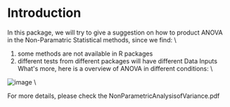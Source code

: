 # Introduction
In this package, we will try to give a suggestion on how to product ANOVA in the Non-Paramatric Statistical methods, since we find: \
1. some methods are not available in R packages
2. different tests from different packages will have different Data Inputs
What's more, here is a overview of ANOVA in different conditions: \

![image](https://viewer.diagrams.net/?highlight=000000&edit=_blank&layers=1&nav=1&title=FlowChart.drawio#R7VzbcuI4EP0aqnanihTYYMgjIZnL7maSCtnJ5GlL2AJUkSWPbAfYr1%2FJlm%2ByDCZjLhP2YQJuybbUffp0qyWmZY7d1ScGvMUtdSBuGR1n1TKvW4bRNXoW%2FxCSdSzpd%2FuxYM6QIztlggn6F0phR0pD5EA%2FlklRQCkOkOcX7rYpIdAOCjLAGF0Wu80oLr7VA3NYEkxsgMvSJ%2BQEi1g6NAaZ%2FDNE80Xy5q51Gbe4IOksh%2B0vgEOXOZF50zLHjNIg%2FuauxhAL5SV6ie%2F7WNGaDoxBEtS5gfZc5nmv07%2Fd79T5Z%2FIwWt0N2vIprwCHcsItw8L8eVczyh%2FLRx2spSqsHyFNGtp%2BZKgR79C1vFXWKFQM7OINj8jlFjQ6X%2BGS%2F32gLiD5G6y5%2BPxKmQswXguoID9gaBoG0OGtwPV4M5n6Xtw7GtyUJffd%2FAiBmOU3wBAgtniR2uULcaAH%2BZ9oQhP%2BQJx14%2FqKZxr3laZKJ20wGvI7hQq7vHm5QAGcePEMlxzxXLYIXCybyyZJ9AtZAFc5kTTRJ0hdGDAx69RjJFykv%2FTk5TIDX9eSskUOeEMpAxLv8%2FTJGST4F4mKHRBiaBCi6IjrdiRcjV%2FZGPg%2BsotqgSsUfM99f%2BbfOxd9eXUtZt5JLtbyolKVPg2ZBNhGSEOn4Nhlhec02tcoNJExiEGAXot0oNOyfMM9RRHOpD3Ny6I9UzpIHhHPR96Vd1%2FlQb1O8UGqwQPA5jAoPSeyeTrrt8OgV4LB882khAQO8qBoe%2B7K9AWOKaaMSwglUFAIwlgRAYzmRACI2xty%2BZVwGcR5eCQbXOQ44jVaH8y8dCN26ruhqbihVXbDngY0qnEb88L%2Bz%2FP0sBGeHn29%2Bzb6cKrs2esWzdbXsKehsZu1L7tZzbFnxpjPuZb%2F2bMWexoKe6bXW%2BiTWwasc9080cGvHnDVezIMxU9slJsH28hhV1evwSa9IpvIJO6uLjG8m0ChGryroZyDRorhEcDQ14FBzd2%2FzHjXO25Do%2FMU%2BdQdEy%2BlQe1gsqDuNPSPkoanZj5aHn7ZXCQ5TB4%2BPO1I0n1jJOlXIaPhSKLm%2BwmL1F0fHCTyJEpsjm1i38%2FRxJnFE1M1o1EmnuEh40m3iQIA4SP5ntCLuMhRj7jMuCe62ko%2BsY9tGLVhnhT7pCZTnHl39lEWOKZq9xNhH1MtRqr9hxv774mtzG1stXOq80Z%2Be4R%2BmvZkhcpb6CBAfruFgPx%2BdsSnIqg7qLl23x%2Fz6RbvJwSXpOR9flBRU7DLY8dI3aJL0b6%2FAJ74aocMr68YsF9EANu2lCkW0BrQnZq%2B6tzsoBUyo%2FEUcvdaaOwwXNlL0r6l1OFdbiFyxGM70ve021Bn43H9noIaTT1cC5u9uVw6h6PvXD4hbNMV5cgBhLSfuDkIXJcR03kA5IV%2FTEJXoqp2Ff39wKivELepifEHZe6EqI%2B%2FsXJL%2FahTFtU7%2BbB%2FNhix1A1wzQ54WnM5DEYaWDZYuoCDREU0WAhT31MfBYiKgFNO9O4BA2ItK4461D%2B4cMBqaakmNtT49WFPLZT3q0sa2sfGW1bpyIobz%2Fm2XSsdW8usCTq3l0TkcuZESiL9geLnpoKF2iURq4IwGi6JWMoCtVcssJbHtbn%2FfkocxtaDAm%2BLTtFhjzOLRGrSa2pY7aBbe0Z1QcL3osVKRSCaARfhdRyK0sy0ZZhmj38G0v4ksj%2BT9i%2F2EffFuU2dhZRcQlVnMvFo3zt%2B1DKFLpPRRsX9AahGnWJbVKxUzInEFZWmTbVyUTeuDKrMd%2BS4UhrXQeKKbvu5gbhyhidGrFMLK0ni9escUjutowWGUtUw37q5p26B9FXq2tMhteQ9VeMy1VOV1gEYx9xa4Gu%2BLszRqEtnQhyg9hNY1157nwZXMRqAqKbQ3GE3BQg9Xf2ue1Du0tVmFGucyM6L6t09De%2FrSujdvW29mNWLRQe9ah1GILstQSo8BsNZULU40HvTkZy4e8Gb%2FmSh%2FwIw92WMka%2Bp0Y8IwGtfNHXoLLeE%2BRCZiVvJ6FyHRKy0xtTlaEC%2BKNlVkEIqjpR51Nm%2FzaxVT8kv3wyh1z8osV8WkMH2I2Qe5zpRrnzkvuJsW%2Ftt0lHzgzXFYD8yBJ1Ir8mWjLJQ%2FVC13Ve32qu3ASI2Dh1E5tsBc0wdNTNZjW9pRJ8pxoCzLBMeOYM7utWvr6WewGMU2cVPHSM4%2BmWPebfT719EFrcXLLfTzqMIi2jWwzzvCQQorkEATk8fPzd36yKaJJui0tS%2FEJuK36hGc7%2FC1H7RhKqaBxI2qeHXyGKbyLzUiokm8%2BrrltzpjzmaT722%2FmbnYD%2B8vnu8Eex887F1NW5djm5hsKCOnyU8Ivfh2hd%2FXwHCYIrF9wi2D%2FzfX4DMQ%2FEjemMs7oHRjbECCIeLE0ZxNd7lnIXElrucDHARi1oi52dwyVCEeCRmD%2BYAkYuzQ6pZBKqlOWYzaKhizC%2Bz%2F3sgXrRn%2F4ODefMf) \

For more details, please check the NonParametricAnalysisofVariance.pdf 
